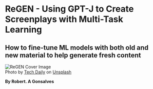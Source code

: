 # **ReGEN - Using GPT-J to Create Screenplays with Multi-Task Learning**
## How to fine-tune ML models with both old and new material to help generate fresh content

![ReGEN Cover Image](https://raw.githubusercontent.com/robgon-art/ReGEN/main/cover_med.jpg)</br>
Photo by [Tech Daily](https://unsplash.com/photos/PGuCnUzsRSM) on [Unsplash](https://unsplash.com/)</br>

**By Robert. A Gonsalves**</br>
